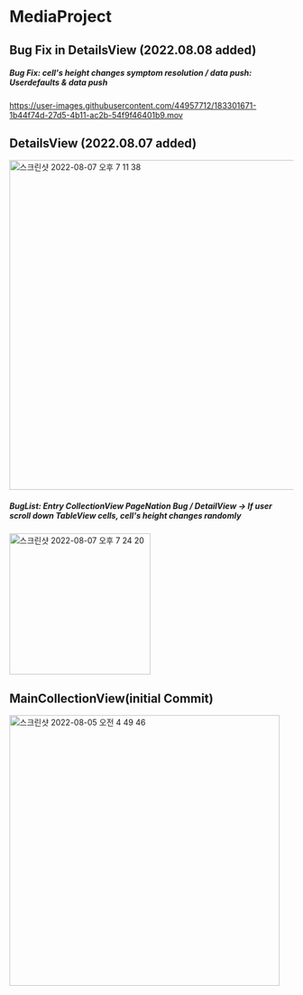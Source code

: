 # MediaProject

## Bug Fix in DetailsView (2022.08.08 added)

##### Bug Fix: cell's height changes symptom resolution / data push: Userdefaults & data push
https://user-images.githubusercontent.com/44957712/183301671-1b44f74d-27d5-4b11-ac2b-54f9f46401b9.mov

## DetailsView (2022.08.07 added)

<img width="584" alt="스크린샷 2022-08-07 오후 7 11 38" src="https://user-images.githubusercontent.com/44957712/183286014-4721545a-ad5d-4402-bc80-bcbad7144e2c.png">

#####  BugList: Entry CollectionView PageNation Bug / DetailView -> If user scroll down TableView cells, cell's height changes randomly
<img width="250" alt="스크린샷 2022-08-07 오후 7 24 20" src="https://user-images.githubusercontent.com/44957712/183286488-aab681bf-fe06-4db2-af8d-ab3be94603b2.png">



## MainCollectionView(initial Commit)

<img width="479" alt="스크린샷 2022-08-05 오전 4 49 46" src="https://user-images.githubusercontent.com/44957712/182940608-65fb813d-8c59-46db-8a6e-bbbc5dd785dc.png">

